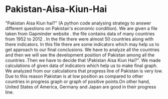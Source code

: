 # Pakistan-Aisa-Kiun-Hai
"Pakistan Aisa Kiun hai?" (A python code analysing strategy to answer different questions on Pakistan's economic condition).
We are given a file taken from Gapminder website . the file contains data of many
countries from 1952 to 2012 . In the file there were almost 50 countries along with there indicators.
In this file there are some indicators which may help us to get approach to our final conclusions.
We have to analyze all the countries and then we will see the development position of Pakistan
among all the countries .Then we have to decide that \Pakistan Aisa Kiun Hai?". We made
calculations of given data of indicators which help us to make final graph. We analyzed from
our calculations that progress line of Pakistan is very low. Due to this reason Pakistan is at low
position as compared to other countries in progress graph or graph of positive points.On other
hand, United States of America, Germany and Japan are good in their progress line.
